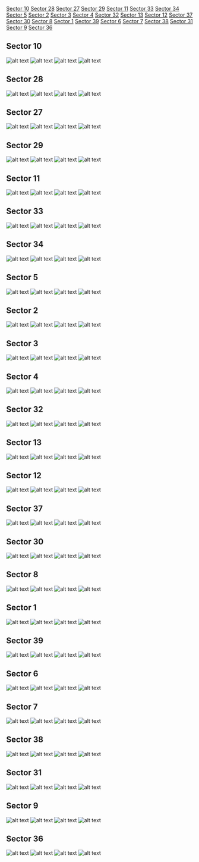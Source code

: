 [Sector 10](#sector10)
[Sector 28](#sector28)
[Sector 27](#sector27)
[Sector 29](#sector29)
[Sector 11](#sector11)
[Sector 33](#sector33)
[Sector 34](#sector34)
[Sector 5](#sector5)
[Sector 2](#sector2)
[Sector 3](#sector3)
[Sector 4](#sector4)
[Sector 32](#sector32)
[Sector 13](#sector13)
[Sector 12](#sector12)
[Sector 37](#sector37)
[Sector 30](#sector30)
[Sector 8](#sector8)
[Sector 1](#sector1)
[Sector 39](#sector39)
[Sector 6](#sector6)
[Sector 7](#sector7)
[Sector 38](#sector38)
[Sector 31](#sector31)
[Sector 9](#sector9)
[Sector 36](#sector36)

<a name = "sector10"></a>
## Sector 10
![alt text](/tt/WASP-126_Sector_10/WASP-126_Sector_10_a_TimeSeries.png)
![alt text](/tt/WASP-126_Sector_10/WASP-126_Sector_10_b_FoldedLightCurve.png)
![alt text](/tt/WASP-126_Sector_10/WASP-126_Sector_10_b_IndividualTransitsWithFit.png)
![alt text](/tt/WASP-126_Sector_10/WASP-126_Sector_10_c_TimingResiduals.png)

<a name = "sector28"></a>
## Sector 28
![alt text](/tt/WASP-126_Sector_28/WASP-126_Sector_28_a_TimeSeries.png)
![alt text](/tt/WASP-126_Sector_28/WASP-126_Sector_28_b_FoldedLightCurve.png)
![alt text](/tt/WASP-126_Sector_28/WASP-126_Sector_28_b_IndividualTransitsWithFit.png)
![alt text](/tt/WASP-126_Sector_28/WASP-126_Sector_28_c_TimingResiduals.png)

<a name = "sector27"></a>
## Sector 27
![alt text](/tt/WASP-126_Sector_27/WASP-126_Sector_27_a_TimeSeries.png)
![alt text](/tt/WASP-126_Sector_27/WASP-126_Sector_27_b_FoldedLightCurve.png)
![alt text](/tt/WASP-126_Sector_27/WASP-126_Sector_27_b_IndividualTransitsWithFit.png)
![alt text](/tt/WASP-126_Sector_27/WASP-126_Sector_27_c_TimingResiduals.png)

<a name = "sector29"></a>
## Sector 29
![alt text](/tt/WASP-126_Sector_29/WASP-126_Sector_29_a_TimeSeries.png)
![alt text](/tt/WASP-126_Sector_29/WASP-126_Sector_29_b_FoldedLightCurve.png)
![alt text](/tt/WASP-126_Sector_29/WASP-126_Sector_29_b_IndividualTransitsWithFit.png)
![alt text](/tt/WASP-126_Sector_29/WASP-126_Sector_29_c_TimingResiduals.png)

<a name = "sector11"></a>
## Sector 11
![alt text](/tt/WASP-126_Sector_11/WASP-126_Sector_11_a_TimeSeries.png)
![alt text](/tt/WASP-126_Sector_11/WASP-126_Sector_11_b_FoldedLightCurve.png)
![alt text](/tt/WASP-126_Sector_11/WASP-126_Sector_11_b_IndividualTransitsWithFit.png)
![alt text](/tt/WASP-126_Sector_11/WASP-126_Sector_11_c_TimingResiduals.png)

<a name = "sector33"></a>
## Sector 33
![alt text](/tt/WASP-126_Sector_33/WASP-126_Sector_33_a_TimeSeries.png)
![alt text](/tt/WASP-126_Sector_33/WASP-126_Sector_33_b_FoldedLightCurve.png)
![alt text](/tt/WASP-126_Sector_33/WASP-126_Sector_33_b_IndividualTransitsWithFit.png)
![alt text](/tt/WASP-126_Sector_33/WASP-126_Sector_33_c_TimingResiduals.png)

<a name = "sector34"></a>
## Sector 34
![alt text](/tt/WASP-126_Sector_34/WASP-126_Sector_34_a_TimeSeries.png)
![alt text](/tt/WASP-126_Sector_34/WASP-126_Sector_34_b_FoldedLightCurve.png)
![alt text](/tt/WASP-126_Sector_34/WASP-126_Sector_34_b_IndividualTransitsWithFit.png)
![alt text](/tt/WASP-126_Sector_34/WASP-126_Sector_34_c_TimingResiduals.png)

<a name = "sector5"></a>
## Sector 5
![alt text](/tt/WASP-126_Sector_5/WASP-126_Sector_5_a_TimeSeries.png)
![alt text](/tt/WASP-126_Sector_5/WASP-126_Sector_5_b_FoldedLightCurve.png)
![alt text](/tt/WASP-126_Sector_5/WASP-126_Sector_5_b_IndividualTransitsWithFit.png)
![alt text](/tt/WASP-126_Sector_5/WASP-126_Sector_5_c_TimingResiduals.png)

<a name = "sector2"></a>
## Sector 2
![alt text](/tt/WASP-126_Sector_2/WASP-126_Sector_2_a_TimeSeries.png)
![alt text](/tt/WASP-126_Sector_2/WASP-126_Sector_2_b_FoldedLightCurve.png)
![alt text](/tt/WASP-126_Sector_2/WASP-126_Sector_2_b_IndividualTransitsWithFit.png)
![alt text](/tt/WASP-126_Sector_2/WASP-126_Sector_2_c_TimingResiduals.png)

<a name = "sector3"></a>
## Sector 3
![alt text](/tt/WASP-126_Sector_3/WASP-126_Sector_3_a_TimeSeries.png)
![alt text](/tt/WASP-126_Sector_3/WASP-126_Sector_3_b_FoldedLightCurve.png)
![alt text](/tt/WASP-126_Sector_3/WASP-126_Sector_3_b_IndividualTransitsWithFit.png)
![alt text](/tt/WASP-126_Sector_3/WASP-126_Sector_3_c_TimingResiduals.png)

<a name = "sector4"></a>
## Sector 4
![alt text](/tt/WASP-126_Sector_4/WASP-126_Sector_4_a_TimeSeries.png)
![alt text](/tt/WASP-126_Sector_4/WASP-126_Sector_4_b_FoldedLightCurve.png)
![alt text](/tt/WASP-126_Sector_4/WASP-126_Sector_4_b_IndividualTransitsWithFit.png)
![alt text](/tt/WASP-126_Sector_4/WASP-126_Sector_4_c_TimingResiduals.png)

<a name = "sector32"></a>
## Sector 32
![alt text](/tt/WASP-126_Sector_32/WASP-126_Sector_32_a_TimeSeries.png)
![alt text](/tt/WASP-126_Sector_32/WASP-126_Sector_32_b_FoldedLightCurve.png)
![alt text](/tt/WASP-126_Sector_32/WASP-126_Sector_32_b_IndividualTransitsWithFit.png)
![alt text](/tt/WASP-126_Sector_32/WASP-126_Sector_32_c_TimingResiduals.png)

<a name = "sector13"></a>
## Sector 13
![alt text](/tt/WASP-126_Sector_13/WASP-126_Sector_13_a_TimeSeries.png)
![alt text](/tt/WASP-126_Sector_13/WASP-126_Sector_13_b_FoldedLightCurve.png)
![alt text](/tt/WASP-126_Sector_13/WASP-126_Sector_13_b_IndividualTransitsWithFit.png)
![alt text](/tt/WASP-126_Sector_13/WASP-126_Sector_13_c_TimingResiduals.png)

<a name = "sector12"></a>
## Sector 12
![alt text](/tt/WASP-126_Sector_12/WASP-126_Sector_12_a_TimeSeries.png)
![alt text](/tt/WASP-126_Sector_12/WASP-126_Sector_12_b_FoldedLightCurve.png)
![alt text](/tt/WASP-126_Sector_12/WASP-126_Sector_12_b_IndividualTransitsWithFit.png)
![alt text](/tt/WASP-126_Sector_12/WASP-126_Sector_12_c_TimingResiduals.png)

<a name = "sector37"></a>
## Sector 37
![alt text](/tt/WASP-126_Sector_37/WASP-126_Sector_37_a_TimeSeries.png)
![alt text](/tt/WASP-126_Sector_37/WASP-126_Sector_37_b_FoldedLightCurve.png)
![alt text](/tt/WASP-126_Sector_37/WASP-126_Sector_37_b_IndividualTransitsWithFit.png)
![alt text](/tt/WASP-126_Sector_37/WASP-126_Sector_37_c_TimingResiduals.png)

<a name = "sector30"></a>
## Sector 30
![alt text](/tt/WASP-126_Sector_30/WASP-126_Sector_30_a_TimeSeries.png)
![alt text](/tt/WASP-126_Sector_30/WASP-126_Sector_30_b_FoldedLightCurve.png)
![alt text](/tt/WASP-126_Sector_30/WASP-126_Sector_30_b_IndividualTransitsWithFit.png)
![alt text](/tt/WASP-126_Sector_30/WASP-126_Sector_30_c_TimingResiduals.png)

<a name = "sector8"></a>
## Sector 8
![alt text](/tt/WASP-126_Sector_8/WASP-126_Sector_8_a_TimeSeries.png)
![alt text](/tt/WASP-126_Sector_8/WASP-126_Sector_8_b_FoldedLightCurve.png)
![alt text](/tt/WASP-126_Sector_8/WASP-126_Sector_8_b_IndividualTransitsWithFit.png)
![alt text](/tt/WASP-126_Sector_8/WASP-126_Sector_8_c_TimingResiduals.png)

<a name = "sector1"></a>
## Sector 1
![alt text](/tt/WASP-126_Sector_1/WASP-126_Sector_1_a_TimeSeries.png)
![alt text](/tt/WASP-126_Sector_1/WASP-126_Sector_1_b_FoldedLightCurve.png)
![alt text](/tt/WASP-126_Sector_1/WASP-126_Sector_1_b_IndividualTransitsWithFit.png)
![alt text](/tt/WASP-126_Sector_1/WASP-126_Sector_1_c_TimingResiduals.png)

<a name = "sector39"></a>
## Sector 39
![alt text](/tt/WASP-126_Sector_39/WASP-126_Sector_39_a_TimeSeries.png)
![alt text](/tt/WASP-126_Sector_39/WASP-126_Sector_39_b_FoldedLightCurve.png)
![alt text](/tt/WASP-126_Sector_39/WASP-126_Sector_39_b_IndividualTransitsWithFit.png)
![alt text](/tt/WASP-126_Sector_39/WASP-126_Sector_39_c_TimingResiduals.png)

<a name = "sector6"></a>
## Sector 6
![alt text](/tt/WASP-126_Sector_6/WASP-126_Sector_6_a_TimeSeries.png)
![alt text](/tt/WASP-126_Sector_6/WASP-126_Sector_6_b_FoldedLightCurve.png)
![alt text](/tt/WASP-126_Sector_6/WASP-126_Sector_6_b_IndividualTransitsWithFit.png)
![alt text](/tt/WASP-126_Sector_6/WASP-126_Sector_6_c_TimingResiduals.png)

<a name = "sector7"></a>
## Sector 7
![alt text](/tt/WASP-126_Sector_7/WASP-126_Sector_7_a_TimeSeries.png)
![alt text](/tt/WASP-126_Sector_7/WASP-126_Sector_7_b_FoldedLightCurve.png)
![alt text](/tt/WASP-126_Sector_7/WASP-126_Sector_7_b_IndividualTransitsWithFit.png)
![alt text](/tt/WASP-126_Sector_7/WASP-126_Sector_7_c_TimingResiduals.png)

<a name = "sector38"></a>
## Sector 38
![alt text](/tt/WASP-126_Sector_38/WASP-126_Sector_38_a_TimeSeries.png)
![alt text](/tt/WASP-126_Sector_38/WASP-126_Sector_38_b_FoldedLightCurve.png)
![alt text](/tt/WASP-126_Sector_38/WASP-126_Sector_38_b_IndividualTransitsWithFit.png)
![alt text](/tt/WASP-126_Sector_38/WASP-126_Sector_38_c_TimingResiduals.png)

<a name = "sector31"></a>
## Sector 31
![alt text](/tt/WASP-126_Sector_31/WASP-126_Sector_31_a_TimeSeries.png)
![alt text](/tt/WASP-126_Sector_31/WASP-126_Sector_31_b_FoldedLightCurve.png)
![alt text](/tt/WASP-126_Sector_31/WASP-126_Sector_31_b_IndividualTransitsWithFit.png)
![alt text](/tt/WASP-126_Sector_31/WASP-126_Sector_31_c_TimingResiduals.png)

<a name = "sector9"></a>
## Sector 9
![alt text](/tt/WASP-126_Sector_9/WASP-126_Sector_9_a_TimeSeries.png)
![alt text](/tt/WASP-126_Sector_9/WASP-126_Sector_9_b_FoldedLightCurve.png)
![alt text](/tt/WASP-126_Sector_9/WASP-126_Sector_9_b_IndividualTransitsWithFit.png)
![alt text](/tt/WASP-126_Sector_9/WASP-126_Sector_9_c_TimingResiduals.png)

<a name = "sector36"></a>
## Sector 36
![alt text](/tt/WASP-126_Sector_36/WASP-126_Sector_36_a_TimeSeries.png)
![alt text](/tt/WASP-126_Sector_36/WASP-126_Sector_36_b_FoldedLightCurve.png)
![alt text](/tt/WASP-126_Sector_36/WASP-126_Sector_36_b_IndividualTransitsWithFit.png)
![alt text](/tt/WASP-126_Sector_36/WASP-126_Sector_36_c_TimingResiduals.png)

